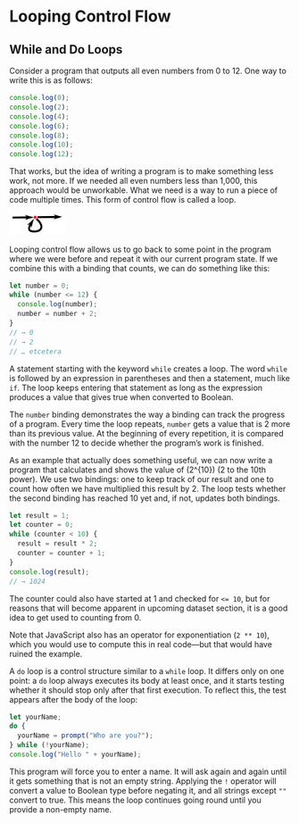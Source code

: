 # Looping Control Flow

## While and Do Loops

Consider a program that outputs all even numbers from 0 to 12. One way to write this is as follows:

```javascript
console.log(0);
console.log(2);
console.log(4);
console.log(6);
console.log(8);
console.log(10);
console.log(12);
```

That works, but the idea of writing a program is to make something less work, not more. If we needed all even numbers less than 1,000, this approach would be unworkable. What we need is a way to run a piece of code multiple times. This form of control flow is called a loop.

<img src="./images/looping.PNG" alt="Looping" width="20%">

Looping control flow allows us to go back to some point in the program where we were before and repeat it with our current program state. If we combine this with a binding that counts, we can do something like this:

```javascript
let number = 0;
while (number <= 12) {
  console.log(number);
  number = number + 2;
}
// → 0
// → 2
// … etcetera
```

A statement starting with the keyword `while` creates a loop. The word `while` is followed by an expression in parentheses and then a statement, much like `if`. The loop keeps entering that statement as long as the expression produces a value that gives true when converted to Boolean.

The `number` binding demonstrates the way a binding can track the progress of a program. Every time the loop repeats, `number` gets a value that is 2 more than its previous value. At the beginning of every repetition, it is compared with the number 12 to decide whether the program’s work is finished.

As an example that actually does something useful, we can now write a program that calculates and shows the value of \(2^{10}\) (2 to the 10th power). We use two bindings: one to keep track of our result and one to count how often we have multiplied this result by 2. The loop tests whether the second binding has reached 10 yet and, if not, updates both bindings.

```javascript
let result = 1;
let counter = 0;
while (counter < 10) {
  result = result * 2;
  counter = counter + 1;
}
console.log(result);
// → 1024
```

The counter could also have started at 1 and checked for `<= 10`, but for reasons that will become apparent in upcoming dataset section, it is a good idea to get used to counting from 0.

Note that JavaScript also has an operator for exponentiation (`2 ** 10`), which you would use to compute this in real code—but that would have ruined the example.

A `do` loop is a control structure similar to a `while` loop. It differs only on one point: a `do` loop always executes its body at least once, and it starts testing whether it should stop only after that first execution. To reflect this, the test appears after the body of the loop:

```javascript
let yourName;
do {
  yourName = prompt("Who are you?");
} while (!yourName);
console.log("Hello " + yourName);
```

This program will force you to enter a name. It will ask again and again until it gets something that is not an empty string. Applying the `!` operator will convert a value to Boolean type before negating it, and all strings except `""` convert to true. This means the loop continues going round until you provide a non-empty name.
